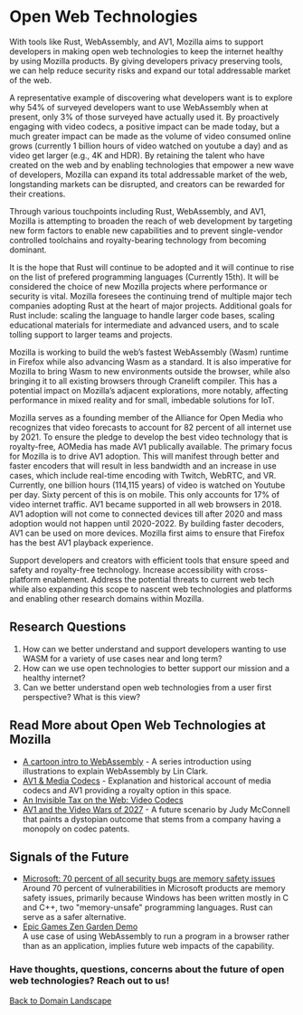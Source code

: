 # Open Web Technologies

With tools like Rust, WebAssembly, and AV1, Mozilla aims to support developers in making open web technologies to keep the internet healthy by using Mozilla products. By giving developers privacy preserving tools, we can help reduce security risks and expand our total addressable market of the web. 

A representative example of discovering what developers want is to explore why 54% of surveyed developers want to use WebAssembly when at present, only 3% of those surveyed have actually used it. By proactively engaging with video codecs, a positive impact can be made today, but a much greater impact can be made as the volume of video consumed online grows (currently 1 billion hours of video watched on youtube a day) and as video get larger (e.g., 4K and HDR). By retaining the talent who have created on the web and by enabling technologies that empower a new wave of developers, Mozilla can expand its total addressable market of the web, longstanding markets can be disrupted, and creators can be rewarded for their creations. 

Through various touchpoints including Rust, WebAssembly, and AV1, Mozilla is attempting to broaden the reach of web development by targeting new form factors to enable new capabilities and to prevent single-vendor controlled toolchains and royalty-bearing technology from becoming dominant. 

It is the hope that Rust will continue to be adopted and it will continue to rise on the list of prefered programming languages (Currently 15th). It will be considered the choice of new Mozilla projects where performance or security is vital. Mozilla foresees the continuing trend of multiple major tech companies adopting Rust at the heart of major projects. Additional goals for Rust include: scaling the language to handle larger code bases, scaling educational materials for intermediate and advanced users, and to scale tolling support to larger teams and projects. 

Mozilla is working to build the web’s fastest WebAssembly (Wasm) runtime in Firefox while also advancing Wasm as a standard. It is also imperative for Mozilla to bring Wasm to new environments outside the browser, while also bringing it to all existing browsers through Cranelift compiler. This has a potential impact on Mozilla’s adjacent explorations, more notably, affecting performance in mixed reality and for small, imbedable solutions for IoT. 

Mozilla serves as a founding member of the Alliance for Open Media who recognizes that video forecasts to account for 82 percent of all internet use by 2021. To ensure the pledge to develop the best video technology that is royalty-free, AOMedia has made AV1 publically available. The primary focus for Mozilla is to drive AV1 adoption. This will manifest through better and faster encoders that will result in less bandwidth and an increase in use cases, which include real-time encoding with Twitch, WebRTC, and VR. Currently, one billion hours (114,115 years) of video is watched on Youtube per day. Sixty percent of this is on mobile. This only accounts for 17% of video internet traffic. AV1 became supported in all web browsers in 2018. AV1 adoption will not come to connected devices till after 2020 and mass adoption would not happen until 2020-2022. By building faster decoders, AV1 can be used on more devices. Mozilla first aims to ensure that Firefox has the best AV1 playback experience.

Support developers and creators with efficient tools that ensure speed and safety and royalty-free technology. Increase accessibility with cross-platform enablement. Address the potential threats to current web tech while also expanding this scope to nascent web technologies and platforms and enabling other research domains within Mozilla.

## Research Questions
1. How can we better understand and support developers wanting to use WASM for a variety of use cases near and long term?
2. How can we use open technologies to better support our mission and a healthy internet?
3. Can we better understand open web technologies from a user first perspective? What is this view?

## Read More about Open Web Technologies at Mozilla
* [A cartoon intro to WebAssembly](https://hacks.mozilla.org/2017/02/a-cartoon-intro-to-webassembly/) - A series introduction using illustrations to explain WebAssembly by Lin Clark. 
* [AV1 & Media Codecs](https://research.mozilla.org/av1-media-codecs/)  - Explanation and historical account of media codecs and AV1 providing a royalty option in this space. 
* [An Invisible Tax on the Web: Video Codecs](https://blog.mozilla.org/blog/2018/07/11/royalty-free-web-video-codecs/) 
* [AV1 and the Video Wars of 2027](https://blog.mozilla.org/blog/2018/08/20/av1-and-the-video-wars-of-2027/) - A future scenario by Judy McConnell that paints a dystopian outcome that stems from a company having a monopoly on codec patents.  

## Signals of the Future
* [Microsoft: 70 percent of all security bugs are memory safety issues](https://www.zdnet.com/article/microsoft-70-percent-of-all-security-bugs-are-memory-safety-issues/) 
<br>Around 70 percent of vulnerabilities in Microsoft products are memory safety issues, primarily because Windows has been written mostly in C and C++, two "memory-unsafe" programming languages. Rust can serve as a safer alternative.  
* [Epic Games Zen Garden Demo](https://s3.amazonaws.com/mozilla-games/ZenGarden/EpicZenGarden.html) 
<br>A use case of using WebAssembly to run a program in a browser rather than as an application, implies future web impacts of the capability. 



### Have thoughts, questions, concerns about the future of open web technologies? Reach out to us!



[Back to Domain Landscape](/landscape)
